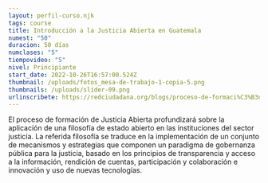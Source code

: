 ```yaml
---
layout: perfil-curso.njk
tags: course
title: Introducción a la Justicia Abierta en Guatemala
numest: "50"
duracion: 50 días
numclases: "5"
tiempovideo: "5"
nivel: Principiante
start_date: 2022-10-26T16:57:00.524Z
thumbnail: /uploads/fotos_mesa-de-trabajo-1-copia-5.png
thumbnails: /uploads/slider-09.png
urlinscribete: https://redciudadana.org/blogs/proceso-de-formaci%C3%B3n-sobre-la-justicia-abierta/
---
```

El proceso de formación de Justicia Abierta profundizará sobre la aplicación de una filosofía de estado abierto en las instituciones del sector justicia. La referida filosofía se traduce en la implementación de un conjunto de mecanismos y estrategias que componen un paradigma de gobernanza pública para la justicia, basado en los principios de transparencia y acceso a la información, rendición de cuentas, participación y colaboración e innovación y uso de nuevas tecnologías.